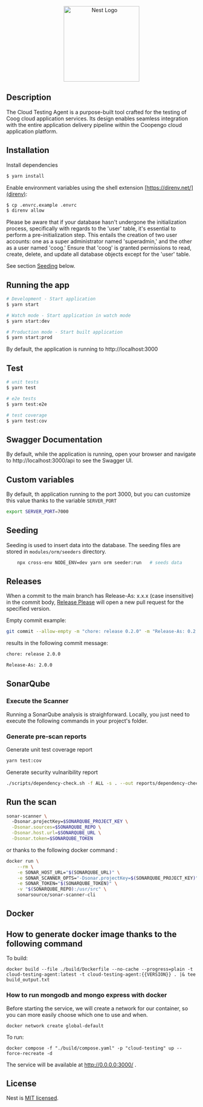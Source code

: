 <p align="center">
  <a href="https://coopengo.com" target="blank"><img src="https://coopengo.com/wp-content/uploads/2020/09/Coopengo_Logo_RVB.svg" width="200" alt="Nest Logo" /></a>
</p>

## Description

The Cloud Testing Agent is a purpose-built tool crafted for the testing of Coog cloud application services. Its design enables seamless integration with the entire application delivery pipeline within the Coopengo cloud application platform.

## Installation

Install dependencies
```bash
$ yarn install
```

Enable environment variables using the shell extension [https://direnv.net/](direnv):
```bash
$ cp .envrc.example .envrc
$ direnv allow
```

Please be aware that if your database hasn't undergone the initialization process, specifically with regards to the 'user' table, it's essential to perform a pre-initialization step. This entails the creation of two user accounts: one as a super administrator named 'superadmin,' and the other as a user named 'coog.' Ensure that 'coog' is granted permissions to read, create, delete, and update all database objects except for the 'user' table.

See section [Seeding](#seeding) below.

## Running the app

```bash
# Development - Start application
$ yarn start

# Watch mode - Start application in watch mode
$ yarn start:dev

# Production mode - Start built application
$ yarn start:prod
```

By default, the application is running to http://localhost:3000

## Test

```bash
# unit tests
$ yarn test

# e2e tests
$ yarn test:e2e

# test coverage
$ yarn test:cov
```

## Swagger Documentation

By default, while the application is running, open your browser and navigate to http://localhost:3000/api to see the Swagger UI.

## Custom variables

By default, th application running to the port 3000, but you can customize this value thanks to the variable `SERVER_PORT`

```bash
export SERVER_PORT=7000
```

## Seeding
Seeding is used to insert data into the database. The seeding files are stored in `modules/orm/seeders` directory.

```sh
    npx cross-env NODE_ENV=dev yarn orm seeder:run   # seeds data
```

## Releases

When a commit to the main branch has Release-As: x.x.x (case insensitive) in the commit body, [Release Please](https://github.com/googleapis/release-please) will open a new pull request for the specified version.

Empty commit example:

```sh
git commit --allow-empty -m "chore: release 0.2.0" -m "Release-As: 0.2.0"
```

results in the following commit message:

```sh
chore: release 2.0.0

Release-As: 2.0.0
```

## SonarQube

### Execute the Scanner

Running a SonarQube analysis is straighforward. Locally, you just need to execute the following commands in your project's folder.

### Generate pre-scan reports

Generate unit test coverage report

```sh
yarn test:cov
```

Generate security vulnaribility report

```sh
./scripts/dependency-check.sh -f ALL -s . --out reports/dependency-check --project "coog-cloud-agent"
```

## Run the scan
```sh
sonar-scanner \ 
  -Dsonar.projectKey=$SONARQUBE_PROJECT_KEY \
  -Dsonar.sources=$SONARQUBE_REPO \
  -Dsonar.host.url=$SONARQUBE_URL \
  -Dsonar.token=$SONARQUBE_TOKEN
```

or thanks to the following docker command :

```sh
docker run \
    --rm \
    -e SONAR_HOST_URL="$(SONARQUBE_URL)" \
    -e SONAR_SCANNER_OPTS="-Dsonar.projectKey=$(SONARQUBE_PROJECT_KEY)" \
    -e SONAR_TOKEN="$(SONARQUBE_TOKEN)" \
    -v "$(SONARQUBE_REPO):/usr/src" \
    sonarsource/sonar-scanner-cli
```

## Docker

## How to generate docker image thanks to the following command

To build:

```console
docker build --file ./build/Dockerfile --no-cache --progress=plain -t cloud-testing-agent:latest -t cloud-testing-agent:{{VERSION}} . |& tee build_output.txt
```

### How to run mongodb and mongo express with docker

Before starting the service, we will create a network for our container, so you can more easily choose which one to use and when.

```console
docker network create global-default
```

To run:

```console
docker compose -f "./build/compose.yaml" -p "cloud-testing" up --force-recreate -d 
```

The service will be available at http://0.0.0.0:3000/ .


## License

Nest is [MIT licensed](LICENSE).
